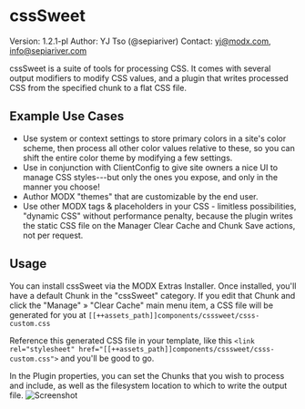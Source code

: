 cssSweet
=========================================
Version: 1.2.1-pl
Author: YJ Tso (@sepiariver)
Contact: yj@modx.com, info@sepiariver.com

cssSweet is a suite of tools for processing CSS. It comes with several output modifiers to modify CSS values, and a plugin that writes processed CSS from the specified chunk to a flat CSS file.

## Example Use Cases
- Use system or context settings to store primary colors in a site's color scheme, then process all other color values relative to these, so you can shift the entire color theme by modifying a few settings.
- Use in conjunction with ClientConfig to give site owners a nice UI to manage CSS styles---but only the ones you expose, and only in the manner you choose!
- Author MODX "themes" that are customizable by the end user.
- Use other MODX tags & placeholders in your CSS - limitless possibilities, "dynamic CSS" without performance penalty, because the plugin writes the static CSS file on the Manager Clear Cache and Chunk Save actions, not per request.

## Usage

You can install cssSweet via the MODX Extras Installer. Once installed, you'll have a default Chunk in the "cssSweet" category. If you edit that Chunk and click the "Manage" » "Clear Cache" main menu item, a CSS file will be generated for you at 
`[[++assets_path]]components/csssweet/csss-custom.css`

Reference this generated CSS file in your template, like this 
`<link rel="stylesheet" href="[[++assets_path]]components/csssweet/csss-custom.css">`
and you'll be good to go.

In the Plugin properties, you can set the Chunks that you wish to process and include, as well as the filesystem location to which to write the output file.
![Screenshot](http://sepiariver.co/1GLQAhv)
